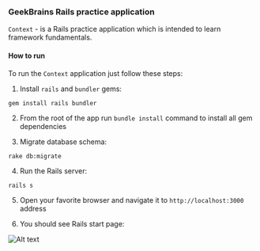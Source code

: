 ### GeekBrains Rails practice application

`Context` - is a Rails practice application which is intended to learn framework fundamentals.



#### How to run

To run the `Context` application just follow these steps:

1. Install `rails` and `bundler` gems:
```
gem install rails bundler
```

2. From the root of the app run `bundle install` command to install all gem dependencies

3. Migrate database schema:
```
rake db:migrate
```

4. Run the Rails server:
```
rails s
```

5. Open your favorite browser and navigate it to `http://localhost:3000` address

6. You should see Rails start page:

![Alt text](https://monosnap.com/file/YjsLXUR0svNCey7hkgUWY53yvR0Rav.png)

